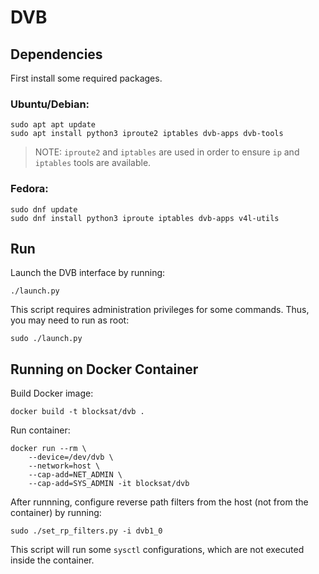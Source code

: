 # DVB

## Dependencies

First install some required packages.

### Ubuntu/Debian:
```
sudo apt apt update
sudo apt install python3 iproute2 iptables dvb-apps dvb-tools
```

> NOTE: `iproute2` and `iptables` are used in order to ensure `ip` and
> `iptables` tools are available.

### Fedora:
```
sudo dnf update
sudo dnf install python3 iproute iptables dvb-apps v4l-utils
```

## Run

Launch the DVB interface by running:

```
./launch.py
```

This script requires administration privileges for some commands. Thus, you may
need to run as root:

```
sudo ./launch.py
```

## Running on Docker Container

Build Docker image:

```
docker build -t blocksat/dvb .
```

Run container:

```
docker run --rm \
	--device=/dev/dvb \
	--network=host \
	--cap-add=NET_ADMIN \
	--cap-add=SYS_ADMIN -it blocksat/dvb
```

After runnning, configure reverse path filters from the host (not from the
container) by running:

```
sudo ./set_rp_filters.py -i dvb1_0
```

This script will run some `sysctl` configurations, which are not executed inside
the container.
